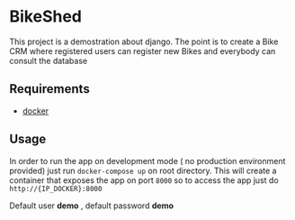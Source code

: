 # BikeShed

This project is a demostration about django. The point is to create a Bike CRM where registered users can register new Bikes and everybody can consult the database


## Requirements

- [docker](https://www.docker.com/)

## Usage

In order to run the app on development mode ( no production environment provided) just run `docker-compose up` on root directory.
This will create a container that exposes the app on port `8000` so to access the app just do `http://{IP_DOCKER}:8000`

Default user **demo** , default password **demo**